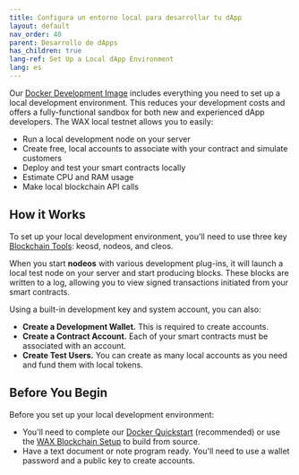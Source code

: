 ```yaml
---
title: Configura un entorno local para desarrollar tu dApp
layout: default
nav_order: 40
parent: Desarrollo de dApps
has_children: true
lang-ref: Set Up a Local dApp Environment
lang: es
---
```


Our [Docker Development Image](/es/dapp-development/docker-setup/) includes everything you need to set up a local development environment. This reduces your development costs and offers a fully-functional sandbox for both new and experienced dApp developers. The WAX local testnet allows you to easily:

- Run a local development node on your server
- Create free, local accounts to associate with your contract and simulate customers
- Deploy and test your smart contracts locally
- Estimate CPU and RAM usage
- Make local blockchain API calls 

## How it Works

To set up your local development environment, you'll need to use three key [Blockchain Tools](/es/tools/blockchain_tools): keosd, nodeos, and cleos.

<!--To get started, you'll need to use three key tools included in the [WAX Blockchain Setup](/es/dapp-development/wax-blockchain-setup/):

- **nodeos:** This is the core WAX node daemon, used to run a local node on your server. **nodeos** can be configured with various plug-ins and options.
- **keosd:** Used to store private keys. This program is automatically started when you initiate **cleos** commands and can start several instances on your local server.
- **cleos:** Used to interact with your local blockchain and manage local wallets and accounts. -->

When you start **nodeos** with various development plug-ins, it will launch a local test node on your server and start producing blocks. These blocks are written to a log, allowing you to view signed transactions initiated from your smart contracts. 

Using a built-in development key and system account, you can also: 

- **Create a Development Wallet.** This is required to create accounts.
- **Create a Contract Account.** Each of your smart contracts must be associated with an account.
- **Create Test Users.** You can create as many local accounts as you need and fund them with local tokens.

## Before You Begin

Before you set up your local development environment:

- You'll need to complete our [Docker Quickstart](/es/dapp-development/docker-setup/) (recommended) or use the [WAX Blockchain Setup](/es/dapp-development/wax-blockchain-setup/) to build from source.
- Have a text document or note program ready. You'll need to use a wallet password and a public key to create accounts. 
